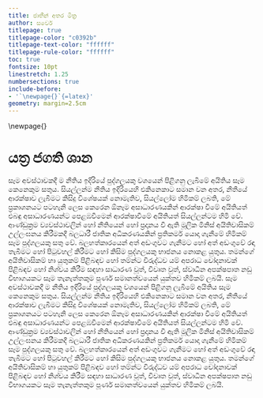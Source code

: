 ```yaml
---
title: ජාතීන් අතර මිත්‍ර
author: සර්වෙ
titlepage: true
titlepage-color: "c0392b"
titlepage-text-color: "ffffff"
titlepage-rule-color: "ffffff"
toc: true
fontsize: 10pt
linestretch: 1.25
numbersections: true
include-before:
- '`\newpage{}`{=latex}'
geometry: margin=2.5cm
---
```


\newpage{}

# යත්‍ර ජගති ශාන

සෑම අවස්ථාවකදී ම නීතිය ඉදිරියේ පුද්ගලයකු වශයෙන් පිළිගනු ලැබීමේ අයිතිය සෑම කෙනෙකුම සතුය. සියල්ලන්ම නීතිය ඉදිරියෙහි එකිනෙකාට සමාන වන අතර, නීතීයේ ආරක්ෂාව ලැබීමට කිසිදු විශේෂයක් නොමැතිව, සියල්ලෝම හිමිකම් ලබති, මේ ප්‍රකාශනයට පටහැනි ලෙස කෙරෙන ඕනෑම අසාධාරණයකින් ආරක්ෂා වීමේ අයිතියත් එබඳු අසාධාරණයන්ට පෙළඹවීමෙන් ආරක්ෂාවීමේ අයිතියත් සියල්ලන්ටම හිමි වේ. ආණ්ඩුක්‍රම ව්‍යවස්ථාවලින් හෝ නීතියෙන් හෝ ප්‍රදානය වී ඇති මූලික මිනිස් අයිතිවාසිකම් උල්ලංඝනය කිරීමකදී බලධාරී ජාතික අධිකරණයකින් ප්‍රතිකර්ම යොදා ගැනීමේ හිමිකම් සෑම පුද්ගලයකු සතු වේ. බලහත්කාරයෙන් අත් අඩංගුවට ගැනීමට හෝ අත් අඩංගුවේ රඳා තැබීමට හෝ පිටුවහල් කිරීමට හෝ කිසිම පුද්ගලයකු භාජනය නොකළ යුතුය. තමන්ගේ අයිතිවාසිකම් හා යුතුකම් පිළිබඳව හෝ තම්න්ට විරුද්ධව යම් අපරාධ චෝදනාවක් පිළිබඳව හෝ නිශ්චය කිරීම සඳහා සාධාරණ වූත්, විවෘත වුත්, ස්වාධීන අපක්ෂපාත නඩු විභාගයකට සෑම තැනැත්තකුම පූර්ණ සමානත්වයෙන් යුක්තව හිමිකම් ලබයි. සෑම අවස්ථාවකදී ම නීතිය ඉදිරියේ පුද්ගලයකු වශයෙන් පිළිගනු ලැබීමේ අයිතිය සෑම කෙනෙකුම සතුය. සියල්ලන්ම නීතිය ඉදිරියෙහි එකිනෙකාට සමාන වන අතර, නීතීයේ ආරක්ෂාව ලැබීමට කිසිදු විශේෂයක් නොමැතිව, සියල්ලෝම හිමිකම් ලබති, මේ ප්‍රකාශනයට පටහැනි ලෙස කෙරෙන ඕනෑම අසාධාරණයකින් ආරක්ෂා වීමේ අයිතියත් එබඳු අසාධාරණයන්ට පෙළඹවීමෙන් ආරක්ෂාවීමේ අයිතියත් සියල්ලන්ටම හිමි වේ. ආණ්ඩුක්‍රම ව්‍යවස්ථාවලින් හෝ නීතියෙන් හෝ ප්‍රදානය වී ඇති මූලික මිනිස් අයිතිවාසිකම් උල්ලංඝනය කිරීමකදී බලධාරී ජාතික අධිකරණයකින් ප්‍රතිකර්ම යොදා ගැනීමේ හිමිකම් සෑම පුද්ගලයකු සතු වේ. බලහත්කාරයෙන් අත් අඩංගුවට ගැනීමට හෝ අත් අඩංගුවේ රඳා තැබීමට හෝ පිටුවහල් කිරීමට හෝ කිසිම පුද්ගලයකු භාජනය නොකළ යුතුය. තමන්ගේ අයිතිවාසිකම් හා යුතුකම් පිළිබඳව හෝ තම්න්ට විරුද්ධව යම් අපරාධ චෝදනාවක් පිළිබඳව හෝ නිශ්චය කිරීම සඳහා සාධාරණ වූත්, විවෘත වුත්, ස්වාධීන අපක්ෂපාත නඩු විභාගයකට සෑම තැනැත්තකුම පූර්ණ සමානත්වයෙන් යුක්තව හිමිකම් ලබයි. 